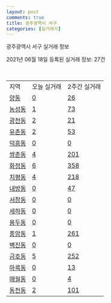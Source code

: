 ```yaml
---
layout: post
comments: true
title: 광주광역시 서구
categories: [실거래가]
---
```


광주광역시 서구 실거래 정보

2021년 06월 18일 등록된 실거래 정보: 27건

<script type="text/javascript">
  google.charts.load('current', {'packages':['corechart']});
  google.charts.setOnLoadCallback(drawChart);

  function drawChart() {
    var data = google.visualization.arrayToDataTable([['거래일', '매매', '전월세', '전매'], ['2021-02', 0, 10, 0], ['2021-03', 24, 91, 1], ['2021-04', 349, 177, 7], ['2021-05', 529, 216, 15], ['2021-06', 118, 91, 0]]);

    var options = {
      title: '최근 유형별 거래량 추이',
      legend: { position: 'bottom' }
    };

    var chart = new google.visualization.LineChart(document.getElementById('columnchart_material'));
    chart.draw(data, (options));
  }
</script>

<div id="columnchart_material" style="width: 450px; margin-left: -35px"></div>
<br>
<table class="sortable">
  <tr>
    <td>지역</td>
    <td>오늘 실거래</td>
    <td>2주간 실거래</td>
  </tr>

  
  <tr class="item">
    <td><a href="2914010400.html">양동</a></td>
    <td><a href="2914010400.html">0</a></td>
    <td><a href="2914010400.html">26</a></td>
  </tr>
    

  <tr class="item">
    <td><a href="2914010600.html">농성동</a></td>
    <td><a href="2914010600.html">1</a></td>
    <td><a href="2914010600.html">73</a></td>
  </tr>
    

  <tr class="item">
    <td><a href="2914011500.html">광천동</a></td>
    <td><a href="2914011500.html">2</a></td>
    <td><a href="2914011500.html">21</a></td>
  </tr>
    

  <tr class="item">
    <td><a href="2914011600.html">유촌동</a></td>
    <td><a href="2914011600.html">2</a></td>
    <td><a href="2914011600.html">53</a></td>
  </tr>
    

  <tr class="item">
    <td><a href="2914011700.html">덕흥동</a></td>
    <td><a href="2914011700.html">0</a></td>
    <td><a href="2914011700.html">0</a></td>
  </tr>
    

  <tr class="item">
    <td><a href="2914011800.html">쌍촌동</a></td>
    <td><a href="2914011800.html">4</a></td>
    <td><a href="2914011800.html">201</a></td>
  </tr>
    

  <tr class="item">
    <td><a href="2914011900.html">화정동</a></td>
    <td><a href="2914011900.html">6</a></td>
    <td><a href="2914011900.html">358</a></td>
  </tr>
    

  <tr class="item">
    <td><a href="2914012000.html">치평동</a></td>
    <td><a href="2914012000.html">4</a></td>
    <td><a href="2914012000.html">218</a></td>
  </tr>
    

  <tr class="item">
    <td><a href="2914012100.html">내방동</a></td>
    <td><a href="2914012100.html">0</a></td>
    <td><a href="2914012100.html">47</a></td>
  </tr>
    

  <tr class="item">
    <td><a href="2914012500.html">서창동</a></td>
    <td><a href="2914012500.html">0</a></td>
    <td><a href="2914012500.html">0</a></td>
  </tr>
    

  <tr class="item">
    <td><a href="2914012600.html">세하동</a></td>
    <td><a href="2914012600.html">0</a></td>
    <td><a href="2914012600.html">0</a></td>
  </tr>
    

  <tr class="item">
    <td><a href="2914012700.html">용두동</a></td>
    <td><a href="2914012700.html">0</a></td>
    <td><a href="2914012700.html">0</a></td>
  </tr>
    

  <tr class="item">
    <td><a href="2914012800.html">풍암동</a></td>
    <td><a href="2914012800.html">1</a></td>
    <td><a href="2914012800.html">261</a></td>
  </tr>
    

  <tr class="item">
    <td><a href="2914012900.html">벽진동</a></td>
    <td><a href="2914012900.html">0</a></td>
    <td><a href="2914012900.html">0</a></td>
  </tr>
    

  <tr class="item">
    <td><a href="2914013000.html">금호동</a></td>
    <td><a href="2914013000.html">5</a></td>
    <td><a href="2914013000.html">252</a></td>
  </tr>
    

  <tr class="item">
    <td><a href="2914013100.html">마륵동</a></td>
    <td><a href="2914013100.html">0</a></td>
    <td><a href="2914013100.html">13</a></td>
  </tr>
    

  <tr class="item">
    <td><a href="2914013200.html">매월동</a></td>
    <td><a href="2914013200.html">0</a></td>
    <td><a href="2914013200.html">4</a></td>
  </tr>
    

  <tr class="item">
    <td><a href="2914013300.html">동천동</a></td>
    <td><a href="2914013300.html">2</a></td>
    <td><a href="2914013300.html">101</a></td>
  </tr>
    


</table>


    
